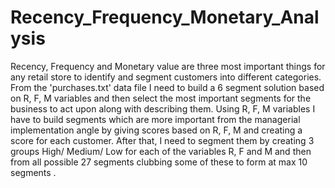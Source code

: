 # Recency_Frequency_Monetary_Analysis
Recency, Frequency and Monetary value are three most important things for any retail store to identify and segment customers into different categories.
From the 'purchases.txt' data file I need to build a 6 segment solution based on R, F, M variables and then select the most important segments for the business to act upon along with describing them.
Using R, F, M variables I have to build segments which are more important from the managerial implementation angle by giving scores based on R, F, M and creating a score 
for each customer. After that, I need to segment them by creating 3 groups High/ Medium/ Low for each of the variables R, F and M and then from all possible 27 segments clubbing some of these to form at max 10 segments .
